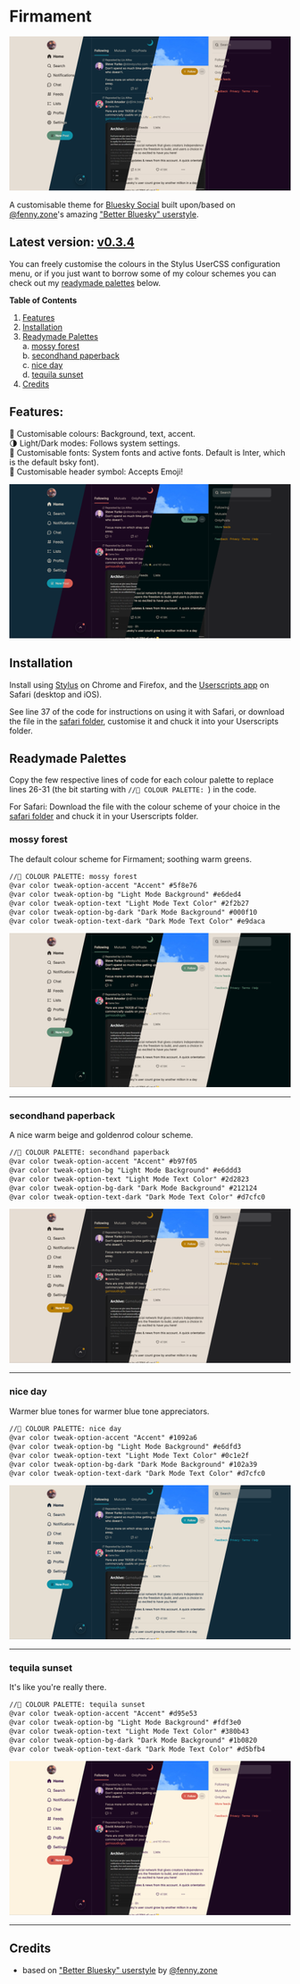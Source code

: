 # Firmament
![preview of Firmament userscript](https://github.com/haraiva/userstyles/blob/main/bsky/screenshots/all-preview.png)

A customisable theme for [Bluesky Social](https://bsky.app) built upon/based on [@fenny.zone](https://bsky.app/profile/fenny.zone)'s amazing ["Better Bluesky" userstyle](https://userstyles.world/style/11956/better-bluesky).

## Latest version: [v0.3.4](https://github.com/haraiva/userstyles/releases/tag/firmament-v0.3.4)

You can freely customise the colours in the Stylus UserCSS configuration menu, or if you just want to borrow some of my colour schemes you can check out my [readymade palettes](#readymade-palettes) below.

**Table of Contents**
1. [Features](#features)  
2. [Installation](#installation)  
3. [Readymade Palettes](#readymade-palettes)  
	a. [mossy forest](#mossy-forest)  
	b. [secondhand paperback](#secondhand-paperback)  
	c. [nice day](#nice-day)  
	d. [tequila sunset](#tequila-sunset)  
4. [Credits](#credits)

## Features:
🌈 Customisable colours: Background, text, accent.  
🌗 Light/Dark modes: Follows system settings.  
🔡 Customisable fonts: System fonts and active fonts. Default is Inter, which is the default bsky font).  
💭 Customisable header symbol: Accepts Emoji!  

![preview of darkmodes in Firmament userscript](https://github.com/haraiva/userstyles/blob/main/bsky/screenshots/darkmode-preview.png)

## Installation
Install using [Stylus](https://github.com/openstyles/stylus) on Chrome and Firefox, and the [Userscripts app](https://github.com/quoid/userscripts) on Safari (desktop and iOS). 

See line 37 of the code for instructions on using it with Safari, or download the file in the [safari folder](https://github.com/haraiva/userstyles/tree/main/bsky/safari), customise it and chuck it into your Userscripts folder.

## Readymade Palettes
Copy the few respective lines of code for each colour palette to replace lines 26-31 (the bit starting with `//🎨 COLOUR PALETTE: `) in the code.

For Safari: Download the file with the colour scheme of your choice in the [safari folder](https://github.com/haraiva/userstyles/tree/main/bsky/safari) and chuck it in your Userscripts folder.

### mossy forest
The default colour scheme for Firmament; soothing warm greens.
```
//🎨 COLOUR PALETTE: mossy forest
@var color tweak-option-accent "Accent" #5f8e76
@var color tweak-option-bg "Light Mode Background" #e6ded4
@var color tweak-option-text "Light Mode Text Color" #2f2b27
@var color tweak-option-bg-dark "Dark Mode Background" #000f10
@var color tweak-option-text-dark "Dark Mode Text Color" #e9daca
```
![preview of mossy forest theme](https://github.com/haraiva/userstyles/blob/main/bsky/screenshots/forest-preview.png)

---

### secondhand paperback
A nice warm beige and goldenrod colour scheme.
```
//🎨 COLOUR PALETTE: secondhand paperback
@var color tweak-option-accent "Accent" #b97f05
@var color tweak-option-bg "Light Mode Background" #e6ddd3
@var color tweak-option-text "Light Mode Text Color" #2d2823
@var color tweak-option-bg-dark "Dark Mode Background" #212124
@var color tweak-option-text-dark "Dark Mode Text Color" #d7cfc0
```
![preview of secondhand paperback theme](https://github.com/haraiva/userstyles/blob/main/bsky/screenshots/paperback-preview.png)

---

### nice day
Warmer blue tones for warmer blue tone appreciators.
```
//🎨 COLOUR PALETTE: nice day
@var color tweak-option-accent "Accent" #1092a6
@var color tweak-option-bg "Light Mode Background" #e6dfd3
@var color tweak-option-text "Light Mode Text Color" #0c1e2f
@var color tweak-option-bg-dark "Dark Mode Background" #102a39
@var color tweak-option-text-dark "Dark Mode Text Color" #d7cfc0
```
![preview of nice day theme](https://github.com/haraiva/userstyles/blob/main/bsky/screenshots/niceday-preview.png)

---

### tequila sunset
It's like you're really there.
```
//🎨 COLOUR PALETTE: tequila sunset
@var color tweak-option-accent "Accent" #d95e53
@var color tweak-option-bg "Light Mode Background" #fdf3e0
@var color tweak-option-text "Light Mode Text Color" #380b43
@var color tweak-option-bg-dark "Dark Mode Background" #1b0820
@var color tweak-option-text-dark "Dark Mode Text Color" #d5bfb4
```
![preview of tequila sunset theme](https://github.com/haraiva/userstyles/blob/main/bsky/screenshots/sunset-preview.png)

---

## Credits
- based on ["Better Bluesky" userstyle](https://userstyles.world/style/11956/better-bluesky) by [@fenny.zone](https://bsky.app/profile/fenny.zone)
